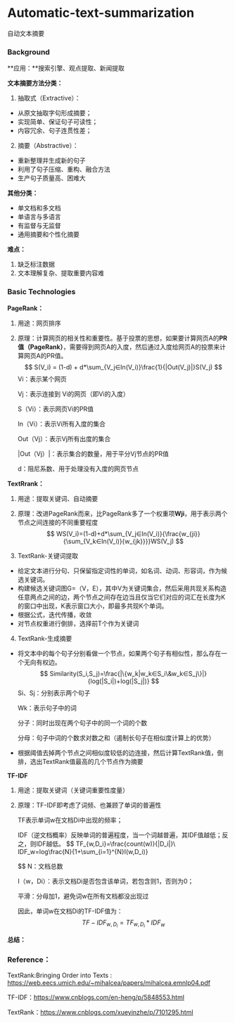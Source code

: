 # Automatic-text-summarization
自动文本摘要

### Background

**应用：**搜索引擎、观点提取、新闻提取

**文本摘要方法分类：**

1.  抽取式（Extractive）：

- 从原文抽取字句形成摘要；
- 实现简单、保证句子可读性；
- 内容冗余、句子连贯性差；

2. 摘要（Abstractive）：

- 重新整理并生成新的句子
- 利用了句子压缩、重构、融合方法
- 生产句子质量高、困难大

**其他分类：**

- 单文档和多文档
- 单语言与多语言
- 有监督与无监督
- 通用摘要和个性化摘要

**难点：**

1. 缺乏标注数据
2. 文本理解复杂、提取重要内容难



### Basic Technologies

**PageRank：**

1. 用途：网页排序

2. 原理：计算网页的相关性和重要性。基于投票的思想，如果要计算网页A的**PR值（PageRank）**，需要得到网页A的入度，然后通过入度给网页A的投票来计算网页A的PR值。
   $$
   S(V_i) = (1-d) + d*\sum_{V_j∈In(V_i)}\frac{1}{|Out(V_j)|}S(V_j)
   $$
   Vi：表示某个网页

   Vj：表示连接到 Vi的网页（即Vi的入度）

   S（Vi）：表示网页Vi的PR值

   In（Vi）：表示Vi所有入度的集合

   Out（Vj）：表示Vj所有出度的集合

   |Out（Vj）|：表示集合的数量，用于平分Vj节点的PR值

   d：阻尼系数、用于处理没有入度的网页节点

**TextRrank：**

1. 用途：提取关键词、自动摘要

2. 原理：改进PageRank而来，比PageRank多了一个权重项**Wji**，用于表示两个节点之间连接的不同重要程度
   $$
   WS(V_i)=(1-d)+d*\sum_{V_j∈In(V_i)}{\frac{w_{ji}}{\sum_{V_k∈In(V_i)}{w_{jk}}}}WS(V_j)
   $$

3. TextRank-关键词提取

- 给定文本进行分句、只保留指定词性的单词，如名词、动词、形容词，作为候选关键词。
- 构建候选关键词图G=（V，E），其中V为关键词集合，然后采用共现关系构造任意两点之间的边，两个节点之间存在边当且仅当它们对应的词汇在长度为K的窗口中出现，K表示窗口大小，即最多共现K个单词。
- 根据公式，迭代传播，收敛
- 对节点权重进行倒排，选择前T个作为关键词

4. TextRank-生成摘要

- 将文本中的每个句子分别看做一个节点，如果两个句子有相似性，那么存在一个无向有权边。
  $$
  Similarity(S_i,S_j)=\frac{|\{w_k|w_k∈S_i\&w_k∈S_j\}|}{log(|S_i|)+log(|S_j|)}
  $$
  Si、Sj：分别表示两个句子

  Wk：表示句子中的词

  分子：同时出现在两个句子中的同一个词的个数

  分母：句子中词的个数求对数之和（遏制长句子在相似度计算上的优势）

- 根据阈值去掉两个节点之间相似度较低的边连接，然后计算TextRank值，倒排，选出TextRank值最高的几个节点作为摘要

**TF-IDF**

1. 用途：提取关键词（关键词重要性度量）

2. 原理：TF-IDF即考虑了词频、也兼顾了单词的普遍性

   TF表示单词w在文档Di中出现的频率；

   IDF（逆文档概率）反映单词的普遍程度，当一个词越普遍，其IDF值越低；反之，则IDF越低。
   $$
   TF_{w,D_i}=\frac{count(w)}{|D_i|}\\
   IDF_w=log\frac{N}{1+\sum_{i=1}^{N}I(w,D_i)}
   $$
   N：文档总数

   I（w，Di）：表示文档Di是否包含该单词，若包含则1，否则为0；

   平滑：分母加1，避免词w在所有文档都没出现过

   因此，单词w在文档Di的TF-IDF值为：
   $$
   TF-IDF_{w,D_i}=TF_{w,D_i}*IDF_w
   $$


**总结：**



### Reference：

TextRank:Bringing Order into Texts : https://web.eecs.umich.edu/~mihalcea/papers/mihalcea.emnlp04.pdf

TF-IDF：https://www.cnblogs.com/en-heng/p/5848553.html

TextRank：https://www.cnblogs.com/xueyinzhe/p/7101295.html